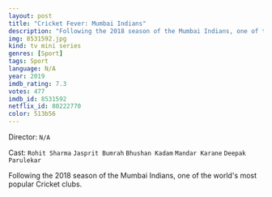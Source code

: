 ```yaml
---
layout: post
title: "Cricket Fever: Mumbai Indians"
description: "Following the 2018 season of the Mumbai Indians, one of the world's most popular Cricket clubs..."
img: 8531592.jpg
kind: tv mini series
genres: [Sport]
tags: Sport 
language: N/A
year: 2019
imdb_rating: 7.3
votes: 477
imdb_id: 8531592
netflix_id: 80222770
color: 513b56
---
```

Director: `N/A`  

Cast: `Rohit Sharma` `Jasprit Bumrah` `Bhushan Kadam` `Mandar Karane` `Deepak Parulekar` 

Following the 2018 season of the Mumbai Indians, one of the world's most popular Cricket clubs.
